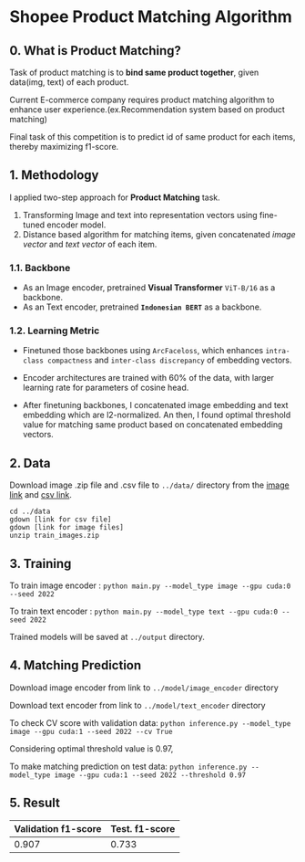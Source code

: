 # Shopee Product Matching Algorithm

## 0. What is Product Matching?
Task of product matching is to <b>bind same product together</b>, given data(img, text) of each product.

Current E-commerce company requires product matching algorithm to enhance user experience.(ex.Recommendation system based on product matching)

Final task of this competition is to predict id of same product for each items, thereby maximizing f1-score.

## 1. Methodology
I applied two-step approach for <b>Product Matching</b> task. 
    
1. Transforming Image and text into representation vectors using fine-tuned encoder model.
2. Distance based algorithm for matching items, given concatenated *image vector* and *text vector* of each item.

### 1.1. Backbone
* As an Image encoder, pretrained <b>Visual Transformer</b> ```ViT-B/16``` as a backbone.
* As an Text encoder, pretrained <b>```Indonesian BERT```</b> as a backbone.

### 1.2. Learning Metric
* Finetuned those backbones using ```ArcFaceloss```, which enhances ```intra-class compactness``` and ```inter-class discrepancy``` of embedding vectors.

* Encoder architectures are trained with 60% of the data, with larger learning rate for parameters of cosine head.

* After finetuning backbones, I concatenated image embedding and text embedding which are l2-normalized. An then, I found optimal threshold value for matching same product based on concatenated embedding vectors.</p>


## 2. Data
Download image .zip file and .csv file to ```../data/``` directory from the [image link](https://drive.google.com/file/d/14thWaVaW65WSuyaNs2yH0JUqz4BLYF0X/view?usp=sharing) and [csv link](https://drive.google.com/file/d/1kahUn1TGA-vXPjV0UMlYC_rFUtV3yzve/view?usp=sharing).

``` 
cd ../data
gdown [link for csv file]
gdown [link for image files]
unzip train_images.zip
```

## 3. Training
To train image encoder : ```python main.py --model_type image --gpu cuda:0 --seed 2022```

To train text encoder : ```python main.py --model_type text --gpu cuda:0 --seed 2022```

Trained models will be saved at ```../output``` directory.

## 4. Matching Prediction
Download image encoder from link to ```../model/image_encoder``` directory

Download text encoder from link to ```../model/text_encoder``` directory

To check CV score with validation data: ```python inference.py --model_type image --gpu cuda:1 --seed 2022 --cv True```

Considering optimal threshold value is 0.97,

To make matching prediction on test data:  ```python inference.py --model_type image --gpu cuda:1 --seed 2022 --threshold 0.97```

## 5. Result

| Validation f1-score | Test.  f1-score |
|---                  |---              |
| 0.907               | 0.733           |

